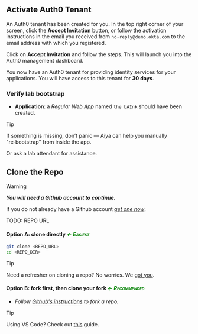 ## Activate Auth0 Tenant

An Auth0 tenant has been created for you. In the top right corner of your screen, click the **Accept Invitation** button, or follow the activation instructions in the email you received from `no-reply@demo.okta.com` to the email address with which you registered.

Click on **Accept Invitation** and follow the steps. This will launch you into the Auth0 management dashboard.

You now have an Auth0 tenant for providing identity services for your applications. You will have access to this tenant for **30 days**.

### Verify lab bootstrap

* **Application**: a *Regular Web App* named `the bAInk` should have been created.
<!-- * **MFA (SMS)**: the tenant is configured to use `https://sms.atko.rocks` for the SMS gateway. -->

> [!TIP]
> If something is missing, don’t panic — Aiya can help you manually "re‑bootstrap" from inside the app.
>
> Or ask a lab attendant for assistance.

## Clone the Repo

> [!WARNING]
> _**You will need a Github account to continue.**_
>
> If you do not already have a Github account [*get one now*](https://github.com/signup?ref_cta=Sign+up&ref_loc=header+logged+out&ref_page=%2F&source=header-home).

TODO: REPO URL
#### Option A: clone directly _<span style='color: green; font-variant: small-caps'>← Easiest</span>_
```bash
git clone <REPO_URL>
cd <REPO_DIR>
```
> [!TIP]
> Need a refresher on cloning a repo? No worries. We [got you](https://docs.github.com/en/repositories/creating-and-managing-repositories/cloning-a-repository).

#### Option B: fork first, then clone your fork *<span style='color: green; font-variant: small-caps'>← Recommended</span>*

- *Follow [Github's instructions](https://docs.github.com/en/pull-requests/collaborating-with-pull-requests/working-with-forks/fork-a-repo) to fork a repo.*

> [!TIP]
> Using VS Code? Check out [this](https://learn.microsoft.com/en-us/azure/developer/javascript/how-to/with-visual-studio-code/clone-github-repository?tabs=activity-bar) guide.